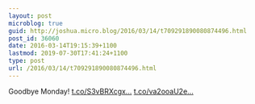 ```yaml
---
layout: post
microblog: true
guid: http://joshua.micro.blog/2016/03/14/t709291890080874496.html
post_id: 36060
date: 2016-03-14T19:15:39+1100
lastmod: 2019-07-30T17:41:24+1100
type: post
url: /2016/03/14/t709291890080874496.html
---
```

Goodbye Monday! [t.co/S3vBRXcgx...](https://t.co/S3vBRXcgxu) [t.co/va2ooaU2e...](https://t.co/va2ooaU2eF)
